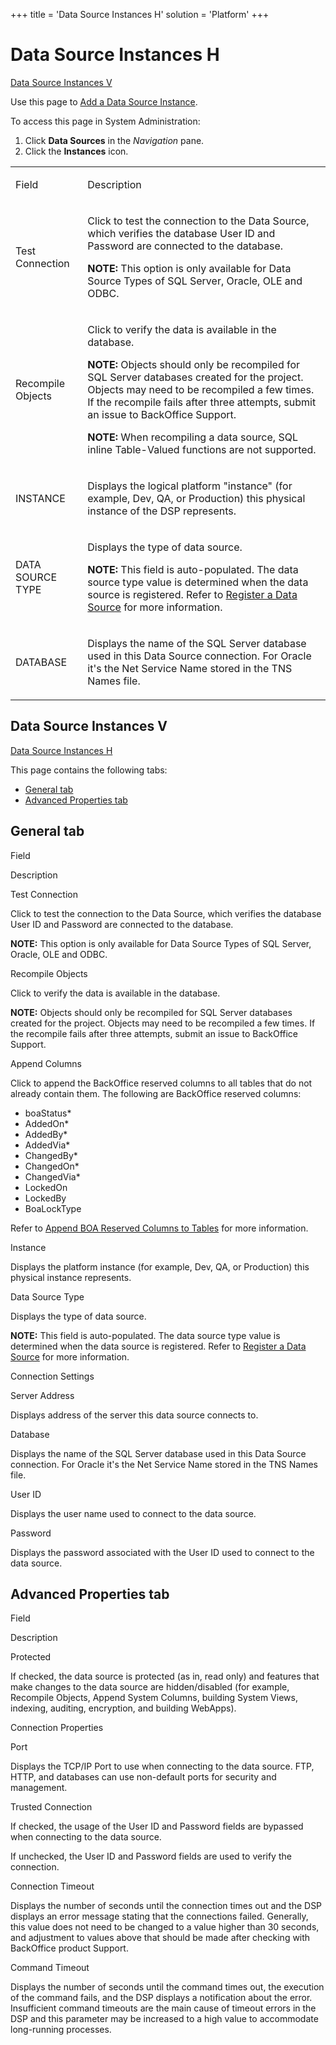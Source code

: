 +++
title = 'Data Source Instances H'
solution = 'Platform'
+++

# Data Source Instances H

[Data Source Instances V](#Data)

<div class="use">

Use this page to [Add a Data Source
Instance](../Use_Cases/AddDataSourceInstance.htm).

</div>

To access this page in System Administration:

1.  Click **Data Sources** in the *Navigation* pane.
2.  Click the **Instances** icon.

<table>
<tbody>
<tr class="odd">
<td><p>Field</p></td>
<td><p>Description</p></td>
</tr>
<tr class="even">
<td><p>Test Connection</p></td>
<td><p>Click to test the connection to the Data Source, which verifies the database User ID and Password are connected to the database.</p>
<p><strong>NOTE:</strong> This option is only available for Data Source Types of SQL Server, Oracle, OLE and ODBC.</p></td>
</tr>
<tr class="odd">
<td><p>Recompile Objects</p></td>
<td><p>Click to verify the data is available in the database.</p>
<p><strong>NOTE:</strong> Objects should only be recompiled for SQL Server databases created for the project. Objects may need to be recompiled a few times. If the recompile fails after three attempts, submit an issue to BackOffice Support.</p>
<p><strong>NOTE:</strong> When recompiling a data source, SQL inline Table-Valued functions are not supported.</p></td>
</tr>
<tr class="even">
<td><p>INSTANCE</p></td>
<td><p>Displays the logical platform &quot;instance&quot; (for example, Dev, QA, or Production) this physical instance of the DSP represents.</p></td>
</tr>
<tr class="odd">
<td><p>DATA SOURCE TYPE</p></td>
<td><p>Displays the type of data source.</p>
<p><strong>NOTE:</strong> This field is auto-populated. The data source type value is determined when the data source is registered. Refer to <a href="../Use_Cases/Register_a_Data_Source.htm">Register a Data Source</a> for more information.</p></td>
</tr>
<tr class="even">
<td><p>DATABASE</p></td>
<td><p>Displays the name of the SQL Server database used in this Data Source connection. For Oracle it's the Net Service Name stored in the TNS Names file.</p></td>
</tr>
</tbody>
</table>

## <span id="Data"></span>Data Source Instances V

[Data Source Instances H](#top)

This page contains the following tabs: 

  - [General tab](#General)
  - [Advanced Properties tab](#Advanced)

## <span id="General"></span>General tab

Field

Description

Test Connection

Click to test the connection to the Data Source, which verifies the
database User ID and Password are connected to the database.

**NOTE:** This option is only available for Data Source Types of SQL
Server, Oracle, OLE and ODBC.

Recompile Objects

Click to verify the data is available in the database.

**NOTE:** Objects should only be recompiled for SQL Server databases
created for the project. Objects may need to be recompiled a few times.
If the recompile fails after three attempts, submit an issue to
BackOffice Support.

Append Columns

Click to append the BackOffice reserved columns to all tables that do
not already contain them. The following are BackOffice reserved columns:

  - boaStatus\*
  - AddedOn\*
  - AddedBy\*
  - AddedVia\*
  - ChangedBy\*
  - ChangedOn\*
  - ChangedVia\*
  - LockedOn
  - LockedBy
  - BoaLockType

Refer to [Append BOA Reserved Columns to
Tables](../../WebApp_Dev/Append_BOA_Reserved_Columns_to_Tables.htm) for
more information.

Instance

Displays the platform instance (for example, Dev, QA, or Production)
this physical instance represents.

Data Source Type

Displays the type of data source.

**NOTE:** This field is auto-populated. The data source type value is
determined when the data source is registered. Refer to [Register a Data
Source](../Use_Cases/Register_a_Data_Source.htm) for more information.

Connection Settings

Server Address

Displays address of the server this data source connects to.

Database

Displays the name of the SQL Server database used in this Data Source
connection. For Oracle it's the Net Service Name stored in the TNS Names
file.

User ID

Displays the user name used to connect to the data source.

Password

Displays the password associated with the User ID used to connect to the
data source.

## <span id="Advanced"></span>Advanced Properties tab

Field

Description

Protected

If checked, the data source is protected (as in, read only) and features
that make changes to the data source are hidden/disabled (for example,
Recompile Objects, Append System Columns, building System Views,
indexing, auditing, encryption, and building WebApps).

Connection Properties

Port

Displays the TCP/IP Port to use when connecting to the data source. FTP,
HTTP, and databases can use non-default ports for security and
management.

Trusted Connection

If checked, the usage of the User ID and Password fields are bypassed
when connecting to the data source.

If unchecked, the User ID and Password fields are used to verify the
connection.

Connection Timeout

Displays the number of seconds until the connection times out and the
DSP displays an error message stating that the connections failed.
Generally, this value does not need to be changed to a value higher than
30 seconds, and adjustment to values above that should be made after
checking with BackOffice product Support.

Command Timeout

Displays the number of seconds until the command times out, the
execution of the command fails, and the DSP displays a notification
about the error. Insufficient command timeouts are the main cause of
timeout errors in the DSP and this parameter may be increased to a high
value to accommodate long-running processes.
